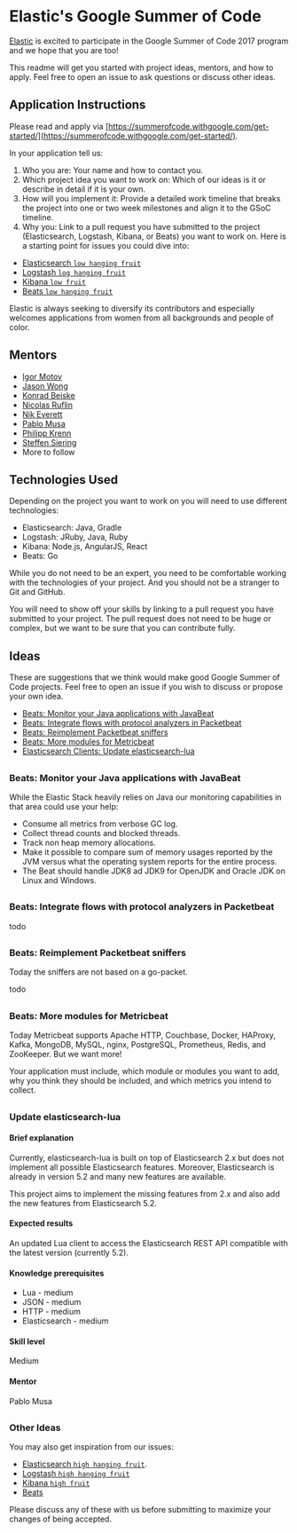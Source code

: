 # Elastic's Google Summer of Code

[Elastic](https://www.elastic.co) is excited to participate in the Google Summer of Code 2017 program and we hope that you are too!

This readme will get you started with project ideas, mentors, and how to apply. Feel free to open an issue to ask questions or discuss other ideas.


## Application Instructions

Please read and apply via [https://summerofcode.withgoogle.com/get-started/](https://summerofcode.withgoogle.com/get-started/).

In your application tell us:

1. Who you are: Your name and how to contact you.
2. Which project idea you want to work on: Which of our ideas is it or describe in detail if it is your own.
3. How will you implement it: Provide a detailed work timeline that breaks the project into one or two week milestones and align it to the GSoC timeline.
4. Why you: Link to a pull request you have submitted to the project (Elasticsearch, Logstash, Kibana, or Beats) you want to work on. Here is a starting point for issues you could dive into:
  * [Elasticsearch `low hanging fruit`](https://github.com/elastic/elasticsearch/issues?q=is%3Aopen+is%3Aissue+label%3A%22low+hanging+fruit%22)
  * [Logstash `log hanging fruit`](https://github.com/elastic/logstash/issues?q=is%3Aopen+is%3Aissue+label%3A%22low+hanging+fruit%22)
  * [Kibana `low fruit`](https://github.com/elastic/kibana/issues?q=is%3Aopen+is%3Aissue+label%3A%22low+fruit%22)
  * [Beats `low hanging fruit`](https://github.com/elastic/beats/issues?q=is%3Aopen+is%3Aissue+label%3A%22low+hanging+fruit%22)

Elastic is always seeking to diversify its contributors and especially welcomes applications from women from all backgrounds and people of color.


## Mentors

* [Igor Motov](https://github.com/imotov)
* [Jason Wong](https://github.com/logmonster)
* [Konrad Beiske](https://github.com/beiske)
* [Nicolas Ruflin](https://github.com/ruflin)
* [Nik Everett](https://github.com/nik9000)
* [Pablo Musa](https://github.com/pmusa)
* [Philipp Krenn](https://github.com/xeraa)
* [Steffen Siering](https://github.com/urso)
* More to follow


## Technologies Used

Depending on the project you want to work on you will need to use different technologies:

* Elasticsearch: Java, Gradle
* Logstash: JRuby, Java, Ruby
* Kibana: Node.js, AngularJS, React
* Beats: Go

While you do not need to be an expert, you need to be comfortable working with the technologies of your project. And you should not be a stranger to Git and GitHub.

You will need to show off your skills by linking to a pull request you have submitted to your project. The pull request does not need to be huge or complex, but we want to be sure that you can contribute fully.


## Ideas

These are suggestions that we think would make good Google Summer of Code projects. Feel free to open an issue if you wish to discuss or propose your own idea.

* [Beats: Monitor your Java applications with JavaBeat](#beats_java)
* [Beats: Integrate flows with protocol analyzers in Packetbeat](#beats_packet_protocol)
* [Beats: Reimplement Packetbeat sniffers](#beats_packet_sniffers)
* [Beats: More modules for Metricbeat](#beats_metric_modules)
* [Elasticsearch Clients: Update elasticsearch-lua](#esclients_update_eslua)

## 

### <a name="beats_java"></a>Beats: Monitor your Java applications with JavaBeat

While the Elastic Stack heavily relies on Java our monitoring capabilities in that area could use your help:

* Consume all metrics from verbose GC log.
* Collect thread counts and blocked threads.
* Track non heap memory allocations.
* Make it possible to compare sum of memory usages reported by the JVM versus what the operating system reports for the entire process.
* The Beat should handle JDK8 ad JDK9 for OpenJDK and Oracle JDK on Linux and Windows.

## 

### <a name="beats_packet_protocol"></a>Beats: Integrate flows with protocol analyzers in Packetbeat

todo

## 

### <a name="beats_packet_sniffers"></a>Beats: Reimplement Packetbeat sniffers

Today the sniffers are not based on a go-packet.

todo

## 

### <a name="beats_metric_modules"></a>Beats: More modules for Metricbeat

Today Metricbeat supports Apache HTTP, Couchbase, Docker, HAProxy, Kafka, MongoDB, MySQL, nginx, PostgreSQL, Prometheus, Redis, and ZooKeeper. But we want more!

Your application must include, which module or modules you want to add, why you think they should be included, and which metrics you intend to collect.

## 

### <a name="esclients_update_eslua"></a>Update elasticsearch-lua

#### Brief explanation

Currently, elasticsearch-lua is built on top of Elasticsearch 2.x but does not implement all possible Elasticsearch features. Moreover, Elasticsearch is already in version 5.2 and many new features are available.

This project aims to implement the missing features from 2.x and also add the new features from Elasticsearch 5.2.

#### Expected results

An updated Lua client to access the Elasticsearch REST API compatible with the latest version (currently 5.2).

#### Knowledge prerequisites

* Lua - medium
* JSON - medium
* HTTP - medium
* Elasticsearch - medium

#### Skill level

Medium

#### Mentor

Pablo Musa

## 

### Other Ideas

You may also get inspiration from our issues:

* [Elasticsearch `high hanging fruit`](https://github.com/elastic/elasticsearch/issues?q=is%3Aopen+is%3Aissue+label%3A%22high+hanging+fruit%22).
* [Logstash `high hanging fruit`](https://github.com/elastic/logstash/issues?q=is%3Aopen+is%3Aissue+label%3A%22high+hanging+fruit%22)
* [Kibana `high fruit`](https://github.com/elastic/kibana/issues?q=is%3Aopen+is%3Aissue+label%3A%22high+fruit%22)
* [Beats](https://github.com/elastic/beats/issues)

Please discuss any of these with us before submitting to maximize your changes of being accepted.
